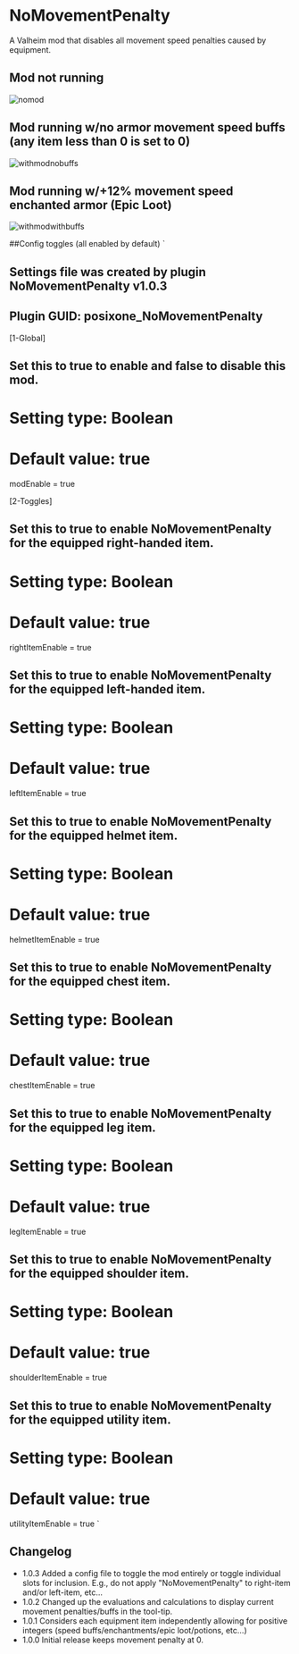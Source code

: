 # NoMovementPenalty

A Valheim mod that disables all movement speed penalties caused by equipment.

## Mod not running
![nomod](https://user-images.githubusercontent.com/342276/217718349-e7c5cb57-48d5-4bd0-8652-28f3f36f2b80.png)


## Mod running w/no armor movement speed buffs (any item less than 0 is set to 0)
![withmodnobuffs](https://user-images.githubusercontent.com/342276/217718355-8e408bdc-76b9-409c-84d0-bb4b7f49c11e.png)


## Mod running w/+12% movement speed enchanted armor (Epic Loot)
![withmodwithbuffs](https://user-images.githubusercontent.com/342276/218336498-e0fb61f3-048c-45fb-9cb0-aeb69b5dd7cd.png)


##Config toggles (all enabled by default)
`
## Settings file was created by plugin NoMovementPenalty v1.0.3
## Plugin GUID: posixone_NoMovementPenalty

[1-Global]

## Set this to true to enable and false to disable this mod.
# Setting type: Boolean
# Default value: true
modEnable = true

[2-Toggles]

## Set this to true to enable NoMovementPenalty for the equipped right-handed item.
# Setting type: Boolean
# Default value: true
rightItemEnable = true

## Set this to true to enable NoMovementPenalty for the equipped left-handed item.
# Setting type: Boolean
# Default value: true
leftItemEnable = true

## Set this to true to enable NoMovementPenalty for the equipped helmet item.
# Setting type: Boolean
# Default value: true
helmetItemEnable = true

## Set this to true to enable NoMovementPenalty for the equipped chest item.
# Setting type: Boolean
# Default value: true
chestItemEnable = true

## Set this to true to enable NoMovementPenalty for the equipped leg item.
# Setting type: Boolean
# Default value: true
legItemEnable = true

## Set this to true to enable NoMovementPenalty for the equipped shoulder item.
# Setting type: Boolean
# Default value: true
shoulderItemEnable = true

## Set this to true to enable NoMovementPenalty for the equipped utility item.
# Setting type: Boolean
# Default value: true
utilityItemEnable = true
`

## Changelog

- 1.0.3 Added a config file to toggle the mod entirely or toggle individual slots for inclusion. E.g., do not apply "NoMovementPenalty" to right-item and/or left-item, etc...
- 1.0.2 Changed up the evaluations and calculations to display current movement penalties/buffs in the tool-tip.
- 1.0.1 Considers each equipment item independently allowing for positive integers (speed buffs/enchantments/epic loot/potions, etc...)
- 1.0.0 Initial release keeps movement penalty at 0.
